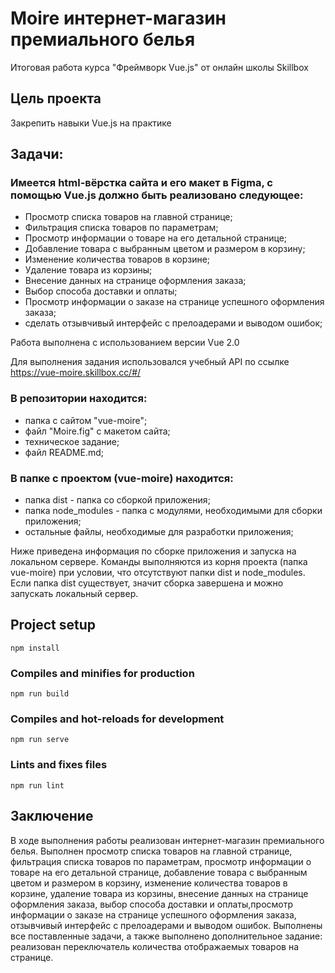 # Moire интернет-магазин премиального белья
Итоговая работа курса "Фреймворк Vue.js" от онлайн школы Skillbox

## Цель проекта
Закрепить навыки Vue.js на практике

## Задачи: 
### Имеется html-вёрстка сайта и его макет в Figma, с помощью Vue.js должно быть реализовано следующее:
  - Просмотр списка товаров на главной странице;
  - Фильтрация списка товаров по параметрам;
  - Просмотр информации о товаре на его детальной странице;
  - Добавление товара с выбранным цветом и размером в корзину;
  - Изменение количества товаров в корзине;
  - Удаление товара из корзины;
  - Внесение данных на странице оформления заказа;
  - Выбор способа доставки и оплаты;
  - Просмотр информации о заказе на странице успешного оформления заказа;
  - сделать отзывчивый интерфейс с прелоадерами и выводом ошибок;
    
Работа выполнена с использованием версии Vue 2.0

Для выполнения задания использовался учебный API по ссылке https://vue-moire.skillbox.cc/#/

### В репозитории находится:
- папка с сайтом "vue-moire";
- файл "Moire.fig" с макетом сайта;
- техническое задание;
- файл README.md;

### В папке с проектом (vue-moire) находится:
- папка dist - папка со сборкой приложения;
- папка node_modules - папка с модулями, необходимыми для сборки приложения;
- остальные файлы, необходимые для разработки приложения;

Ниже приведена информация по сборке приложения и запуска на локальном сервере. Команды выполняются из корня проекта (папка vue-moire) при условии, что отсутствуют папки dist и node_modules. Если папка dist существует, значит сборка завершена и можно запускать локальный сервер.

## Project setup
```
npm install
```
### Compiles and minifies for production
```
npm run build
```
### Compiles and hot-reloads for development
```
npm run serve
```
### Lints and fixes files
```
npm run lint
```

## Заключение
В ходе выполнения работы реализован интернет-магазин премиального белья. Выполнен просмотр списка товаров на главной странице, фильтрация списка товаров по параметрам, просмотр информации о товаре на его детальной странице, добавление товара с выбранным цветом и размером в корзину, изменение количества товаров в корзине, удаление товара из корзины, внесение данных на странице оформления заказа, выбор способа доставки и оплаты,просмотр информации о заказе на странице успешного оформления заказа, отзывчивый интерфейс с прелоадерами и выводом ошибок. Выполнены все поставленные задачи, а также выполнено дополнительное задание: реализован переключатель количества отображаемых товаров на странице. 